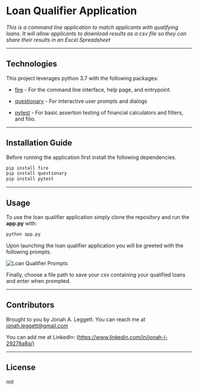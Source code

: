 # Loan Qualifier Application

*This is a command line application to match applicants with qualifying loans. It will allow applicants to download results as a csv file so they can share their results in an Excel Spreadsheet*

---

## Technologies

This project leverages python 3.7 with the following packages:


* [fire](https://github.com/google/python-fire) - For the command line interface, help page, and entrypoint.

* [questionary](https://github.com/tmbo/questionary) - For interactive user prompts and dialogs

* [pytest](https://docs.pytest.org/en/stable/) - For basic assertion testing of financial calculators and filters, and filio.

---

## Installation Guide

Before running the application first install the following dependencies.

```python
pip install fire
pip install questionary
pip install pytest
```

---

## Usage

To use the loan qualifier application simply clone the repository and run the **app.py** with:

```python
python app.py
```

Upon launching the loan qualifier application you will be greeted with the following prompts.

![Loan Qualifier Prompts](Loan-Qualifier-Application/loan_qualifier.png)

Finally, choose a file path to save your csv containing your qualified loans and enter when prompted. 

---

## Contributors

Brought to you by Jonah A. Leggett. You can reach me at jonah.leggett@gmail.com 

You can add me at LinkedIn: (https://www.linkedin.com/in/jonah-l-29278a8a/)

---

## License

mit